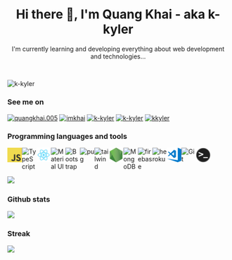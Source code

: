 <h1 align="center">Hi there 👋, I'm Quang Khai - aka k-kyler</h1>
<p align="center">I'm currently learning and developing everything about web development and technologies...</p>

<br />

<p align="left"> <img src="https://komarev.com/ghpvc/?username=k-kyler&label=Views&color=0e75b6&style=flat" alt="k-kyler" /> </p>
<h3 align="left">See me on</h3>
<p align="left">
<a href="https://fb.com/quangkhai.005" target="blank"><img align="center" src="https://raw.githubusercontent.com/rahuldkjain/github-profile-readme-generator/master/src/images/icons/Social/facebook.svg" alt="quangkhai.005" height="30" width="40" /></a>
<a href="https://linkedin.com/in/imkhai" target="blank"><img align="center" src="https://raw.githubusercontent.com/rahuldkjain/github-profile-readme-generator/master/src/images/icons/Social/linked-in-alt.svg" alt="imkhai" height="30" width="40" /></a>
<a href="https://codepen.io/k-kyler" target="blank"><img align="center" src="https://raw.githubusercontent.com/rahuldkjain/github-profile-readme-generator/master/src/images/icons/Social/codepen.svg" alt="k-kyler" height="30" width="40" /></a>
<a href="https://codesandbox.com/k-kyler" target="blank"><img align="center" src="https://cdn.jsdelivr.net/npm/simple-icons@3.0.1/icons/codesandbox.svg" alt="k-kyler" height="30" width="40" /></a>
<a href="https://www.hackerrank.com/kkyler" target="blank"><img align="center" src="https://raw.githubusercontent.com/rahuldkjain/github-profile-readme-generator/master/src/images/icons/Social/hackerrank.svg" alt="kkyler" height="30" width="40" /></a>
</p>

<h3 align="left">Programming languages and tools</h3>
<img align="left" alt="JavaScript" width="33px" src="https://raw.githubusercontent.com/github/explore/80688e429a7d4ef2fca1e82350fe8e3517d3494d/topics/javascript/javascript.png" />
<img align="left" alt="TypeScript" width="33px" src="https://upload.wikimedia.org/wikipedia/commons/thumb/4/4c/Typescript_logo_2020.svg/1200px-Typescript_logo_2020.svg.png" />
<img align="left" alt="React" width="33px" src="https://raw.githubusercontent.com/github/explore/80688e429a7d4ef2fca1e82350fe8e3517d3494d/topics/react/react.png" />
<img align="left" alt="Material UI" width="33px" src="https://opencollective-production.s3.us-west-1.amazonaws.com/ada636e0-395b-11ea-8ab7-b3f0317bbc7c.png" />
<img align="left" alt="Bootstrap" width="33px" src="https://img.icons8.com/color/452/bootstrap.png" />
<img align="left" src="https://cdn.worldvectorlogo.com/logos/pug.svg" alt="pug" width="33" />
<img align="left" src="https://www.vectorlogo.zone/logos/tailwindcss/tailwindcss-icon.svg" alt="tailwind" width="33" />
<img align="left" alt="Node.js" width="33px" src="https://raw.githubusercontent.com/github/explore/80688e429a7d4ef2fca1e82350fe8e3517d3494d/topics/nodejs/nodejs.png" />
<img align="left" alt="MongoDB" width="33px" src="https://img.icons8.com/color/452/mongodb.png" />
<img align="left" src="https://www.vectorlogo.zone/logos/firebase/firebase-icon.svg" alt="firebase" width="33" />
<img align="left" src="https://www.vectorlogo.zone/logos/heroku/heroku-icon.svg" alt="heroku" width="33" />
<img align="left" alt="Visual Studio Code" width="33px" src="https://raw.githubusercontent.com/github/explore/80688e429a7d4ef2fca1e82350fe8e3517d3494d/topics/visual-studio-code/visual-studio-code.png" />
<!--- <img align="left" alt="Figma" width="33px" src="https://avatars.githubusercontent.com/u/5155369?s=200&v=4" /> --->
<img align="left" alt="Git" width="33px" src="https://upload.wikimedia.org/wikipedia/commons/thumb/3/3f/Git_icon.svg/1024px-Git_icon.svg.png" />
<img align="left" alt="Terminal" width="33px" src="https://raw.githubusercontent.com/github/explore/80688e429a7d4ef2fca1e82350fe8e3517d3494d/topics/terminal/terminal.png" />

<br />
<br />
<br />

![](https://github-readme-stats.vercel.app/api/top-langs?username=k-kyler&show_icons=true&locale=en&layout=compact&theme=react&hide_border=true) 

### Github stats
![](https://github-readme-stats.vercel.app/api?username=k-kyler&show_icons=true&locale=en&theme=react&hide_border=true) 

### Streak
![](https://github-readme-streak-stats.herokuapp.com/?user=k-kyler&theme=react&hide_border=true)

